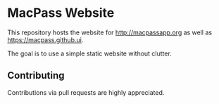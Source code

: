 # MacPass Website

This repository hosts the website for http://macpassapp.org as well as https://macpass.github.ui.

The goal is to use a simple static website without clutter.

## Contributing

Contributions via pull requests are highly appreciated.

